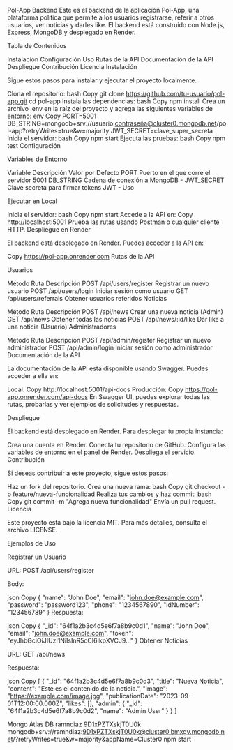 Pol-App Backend
Este es el backend de la aplicación Pol-App, una plataforma política que permite a los usuarios registrarse, referir a otros usuarios, ver noticias y darles like. El backend está construido con Node.js, Express, MongoDB y desplegado en Render.

Tabla de Contenidos

Instalación
Configuración
Uso
Rutas de la API
Documentación de la API
Despliegue
Contribución
Licencia
Instalación

Sigue estos pasos para instalar y ejecutar el proyecto localmente.

Clona el repositorio:
bash
Copy
git clone https://github.com/tu-usuario/pol-app.git
cd pol-app
Instala las dependencias:
bash
Copy
npm install
Crea un archivo .env en la raíz del proyecto y agrega las siguientes variables de entorno:
env
Copy
PORT=5001
DB_STRING=mongodb+srv://usuario:contraseña@cluster0.mongodb.net/pol-app?retryWrites=true&w=majority
JWT_SECRET=clave_super_secreta
Inicia el servidor:
bash
Copy
npm start
Ejecuta las pruebas:
bash
Copy
npm test
Configuración

Variables de Entorno

Variable	Descripción	Valor por Defecto
PORT	Puerto en el que corre el servidor	5001
DB_STRING	Cadena de conexión a MongoDB	-
JWT_SECRET	Clave secreta para firmar tokens JWT	-
Uso

Ejecutar en Local

Inicia el servidor:
bash
Copy
npm start
Accede a la API en:
Copy
http://localhost:5001
Prueba las rutas usando Postman o cualquier cliente HTTP.
Despliegue en Render

El backend está desplegado en Render. Puedes acceder a la API en:

Copy
https://pol-app.onrender.com
Rutas de la API

Usuarios

Método	Ruta	Descripción
POST	/api/users/register	Registrar un nuevo usuario
POST	/api/users/login	Iniciar sesión como usuario
GET	/api/users/referrals	Obtener usuarios referidos
Noticias

Método	Ruta	Descripción
POST	/api/news	Crear una nueva noticia (Admin)
GET	/api/news	Obtener todas las noticias
POST	/api/news/:id/like	Dar like a una noticia (Usuario)
Administradores

Método	Ruta	Descripción
POST	/api/admin/register	Registrar un nuevo administrador
POST	/api/admin/login	Iniciar sesión como administrador
Documentación de la API

La documentación de la API está disponible usando Swagger. Puedes acceder a ella en:

Local:
Copy
http://localhost:5001/api-docs
Producción:
Copy
https://pol-app.onrender.com/api-docs
En Swagger UI, puedes explorar todas las rutas, probarlas y ver ejemplos de solicitudes y respuestas.

Despliegue

El backend está desplegado en Render. Para desplegar tu propia instancia:

Crea una cuenta en Render.
Conecta tu repositorio de GitHub.
Configura las variables de entorno en el panel de Render.
Despliega el servicio.
Contribución

Si deseas contribuir a este proyecto, sigue estos pasos:

Haz un fork del repositorio.
Crea una nueva rama:
bash
Copy
git checkout -b feature/nueva-funcionalidad
Realiza tus cambios y haz commit:
bash
Copy
git commit -m "Agrega nueva funcionalidad"
Envía un pull request.
Licencia

Este proyecto está bajo la licencia MIT. Para más detalles, consulta el archivo LICENSE.

Ejemplos de Uso

Registrar un Usuario

URL: POST /api/users/register

Body:

json
Copy
{
  "name": "John Doe",
  "email": "john.doe@example.com",
  "password": "password123",
  "phone": "1234567890",
  "idNumber": "123456789"
}
Respuesta:

json
Copy
{
  "_id": "64f1a2b3c4d5e6f7a8b9c0d1",
  "name": "John Doe",
  "email": "john.doe@example.com",
  "token": "eyJhbGciOiJIUzI1NiIsInR5cCI6IkpXVCJ9..."
}
Obtener Noticias

URL: GET /api/news

Respuesta:

json
Copy
[
  {
    "_id": "64f1a2b3c4d5e6f7a8b9c0d3",
    "title": "Nueva Noticia",
    "content": "Este es el contenido de la noticia.",
    "image": "https://example.com/image.jpg",
    "publicationDate": "2023-09-01T12:00:00.000Z",
    "likes": [],
    "admin": {
      "_id": "64f1a2b3c4d5e6f7a8b9c0d2",
      "name": "Admin User"
    }
  }
]

Mongo Atlas DB
ramndiaz
9D1xPZTXskjT0U0k
mongodb+srv://ramndiaz:9D1xPZTXskjT0U0k@cluster0.bmxgv.mongodb.net/?retryWrites=true&w=majority&appName=Cluster0
npm start